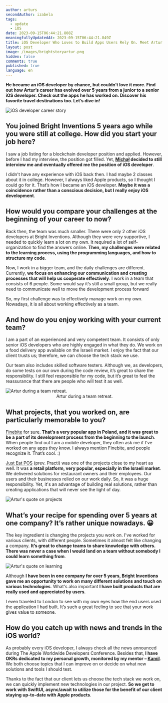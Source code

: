 ```yaml
---
author: arturs
secondAuthor: izabela
tags:
  - update
  - iOS
date: 2023-09-15T06:44:21.808Z
meaningfullyUpdatedAt: 2023-09-15T06:44:21.849Z
title: iOS Developer Who Loves to Build Apps Users Rely On. Meet Artur
layout: post
image: /images/brightstoryartur.png
hidden: false
comments: true
published: true
language: en
---
```

**He became an iOS developer by chance, but couldn’t love it more. Find out how Artur’s career has evolved over 5 years from a junior to a senior iOS developer. Check out the apps he has worked on. Discover his favorite travel destinations too. Let’s dive in!**

<div class="image"><img src="/images/brightstoryarturphotos.png" alt="iOS developer career story" title="iOS developer career story"  /> </div>

## You joined Bright Inventions 5 years ago while you were still at college. How did you start your job here?

I saw a job listing for a blockchain developer position and applied. However, before I had my interview, the position got filled. Yet, **[Michał](/about-us/michal/) decided to still interview me and eventually offered me the position of iOS developer**.

I didn't have any experience with iOS back then. I had maybe 2 classes about it in college. However, I always liked Apple products, so I thought I could go for it. That’s how I became an iOS developer. **Maybe it was a coincidence rather than a conscious decision, but I really enjoy iOS development**.

## How would you compare your challenges at the beginning of your career to now?

Back then, the team was much smaller. There were only 2 other iOS developers at Bright Inventions. Although they were very supportive, I needed to quickly learn a lot on my own. It required a lot of self-organization to find the answers online. **Then, my challenges were related to the learning process, using the programming languages, and how to structure my code**.

Now, I work in a bigger team, and the daily challenges are different. Currently, **we focus on enhancing our communication and creating processes that will help us cooperate effectively**. I work in a team that consists of 6 people. Some would say it’s still a small group, but we really need to communicate well to move the development process forward

So, my first challenge was to effectively manage work on my own. Nowadays, it is all about working effectively as a team.

## And how do you enjoy working with your current team?

I am a part of an experienced and very competent team. It consists of only senior iOS developers who are highly engaged in what they do. We work on a food delivery app available on the Israeli market. I enjoy the fact that our client trusts us; therefore, we can choose the tech stack we use. 

Our team also includes skilled software testers. Although we, as developers, do some tests on our own during the code review, it’s great to share the responsibility. I still feel responsible for my code, but it’s great to feel the reassurance that there are people who will test it as well.

<div class="image"><img src="/images/brightstory_team_szymek.png" alt="Artur during a team retreat." title="Artur during a team retreat."  /> </div>

<center>Artur during a team retreat.</center>

## What projects, that you worked on, are particularly memorable to you?

[Finebite](/projects/everytap/) for sure. **That’s a very popular app in Poland, and it was great to be a part of its development process from the beginning to the launch**. When people find out I am a mobile developer, they often ask me if I've worked on any apps they know. I always mention Finebite, and people recognize it. That’s cool. :)

[Just Eat POS](/projects/system-for-restaurants-mobile/) (prev. Practi) was one of the projects close to my heart as well. It was **a retail platform, very popular, especially in the Israeli market**. We delivered solutions for restaurant owners and their employees. Our users and their businesses relied on our work daily. So, it was a huge responsibility. Yet, it's an advantage of building real solutions, rather than creating applications that will never see the light of day.

<div class="image"><img src="/images/artur_quote_real_products.png" alt="Artur's quote on projects" title="Artur's quote on projects"  /> </div>

## What’s your recipe for spending over 5 years at one company? It’s rather unique nowadays. 😀

The key ingredient is changing the projects you work on. I've worked for various clients, with different people. Sometimes it almost felt like changing a company. **It’s great to change teams to share knowledge with others. There was never a case when I would land on a team without somebody I could learn something from**. 

<div class="image"><img src="/images/artur_quote_learning.png" alt="Artur's quote on learning" title="Artur's quote on learning"  /> </div>

Although **I have been in one company for over 5 years, Bright Inventions gave me an opportunity to work on many different solutions and touch on various technologies**. What's also important **I have built products that are really used and appreciated by users**.

I even traveled to London to see with my own eyes how the end users used the application I had built. It’s such a great feeling to see that your work gives value to someone.

## How do you catch up with news and trends in the iOS world?

As probably every iOS developer, I always check all the news announced during The Apple Worldwide Developers Conference. Besides that, **I have OKRs dedicated to my personal growth, monitored by my mentor – [Kamil](/about-us/kamil-b/)**. We both choose topics that I can improve on or decide on what new solutions and tools I should test. 

Thanks to the fact that our client lets us choose the tech stack we work on, we can quickly implement new technologies in our project. **So we get to work with SwiftUI, async/await to utilize those for the benefit of our client staying up-to-date with Apple products**.